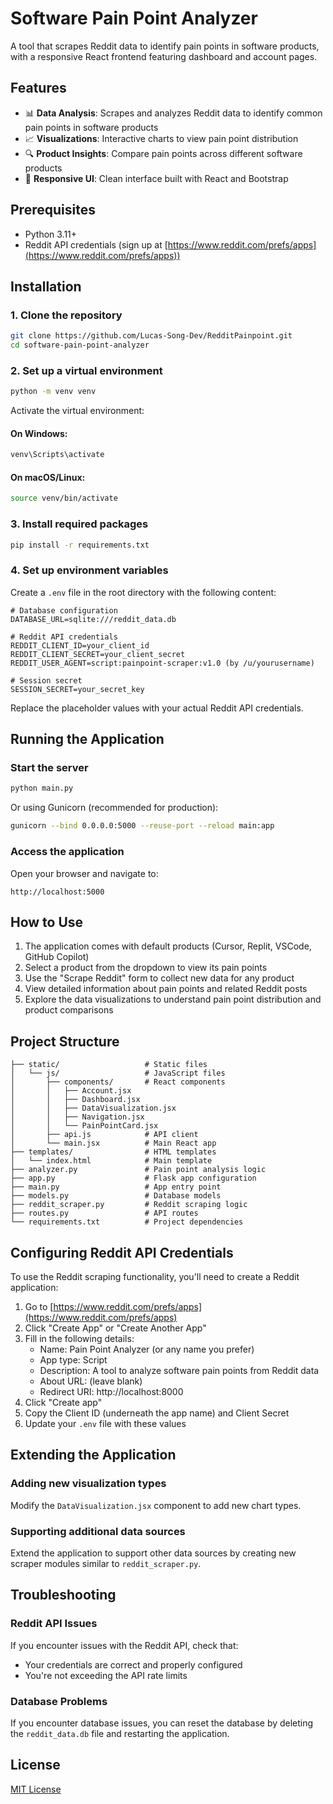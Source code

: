 # Software Pain Point Analyzer

A tool that scrapes Reddit data to identify pain points in software products, with a responsive React frontend featuring dashboard and account pages.

## Features

- 📊 **Data Analysis**: Scrapes and analyzes Reddit data to identify common pain points in software products
- 📈 **Visualizations**: Interactive charts to view pain point distribution
- 🔍 **Product Insights**: Compare pain points across different software products
- 🔄 **Responsive UI**: Clean interface built with React and Bootstrap

## Prerequisites

- Python 3.11+
- Reddit API credentials (sign up at [https://www.reddit.com/prefs/apps](https://www.reddit.com/prefs/apps))

## Installation

### 1. Clone the repository

```bash
git clone https://github.com/Lucas-Song-Dev/RedditPainpoint.git
cd software-pain-point-analyzer
```

### 2. Set up a virtual environment

```bash
python -m venv venv
```

Activate the virtual environment:

#### On Windows:

```bash
venv\Scripts\activate
```

#### On macOS/Linux:

```bash
source venv/bin/activate
```

### 3. Install required packages

```bash
pip install -r requirements.txt
```

### 4. Set up environment variables

Create a `.env` file in the root directory with the following content:

```
# Database configuration
DATABASE_URL=sqlite:///reddit_data.db

# Reddit API credentials
REDDIT_CLIENT_ID=your_client_id
REDDIT_CLIENT_SECRET=your_client_secret
REDDIT_USER_AGENT=script:painpoint-scraper:v1.0 (by /u/yourusername)

# Session secret
SESSION_SECRET=your_secret_key
```

Replace the placeholder values with your actual Reddit API credentials.

## Running the Application

### Start the server

```bash
python main.py
```

Or using Gunicorn (recommended for production):

```bash
gunicorn --bind 0.0.0.0:5000 --reuse-port --reload main:app
```

### Access the application

Open your browser and navigate to:

```
http://localhost:5000
```

## How to Use

1. The application comes with default products (Cursor, Replit, VSCode, GitHub Copilot)
2. Select a product from the dropdown to view its pain points
3. Use the "Scrape Reddit" form to collect new data for any product
4. View detailed information about pain points and related Reddit posts
5. Explore the data visualizations to understand pain point distribution and product comparisons

## Project Structure

```
├── static/                   # Static files
│   └── js/                   # JavaScript files
│       ├── components/       # React components
│       │   ├── Account.jsx
│       │   ├── Dashboard.jsx
│       │   ├── DataVisualization.jsx
│       │   ├── Navigation.jsx
│       │   └── PainPointCard.jsx
│       ├── api.js            # API client
│       └── main.jsx          # Main React app
├── templates/                # HTML templates
│   └── index.html            # Main template
├── analyzer.py               # Pain point analysis logic
├── app.py                    # Flask app configuration
├── main.py                   # App entry point
├── models.py                 # Database models
├── reddit_scraper.py         # Reddit scraping logic
├── routes.py                 # API routes
└── requirements.txt          # Project dependencies
```

## Configuring Reddit API Credentials

To use the Reddit scraping functionality, you'll need to create a Reddit application:

1. Go to [https://www.reddit.com/prefs/apps](https://www.reddit.com/prefs/apps)
2. Click "Create App" or "Create Another App"
3. Fill in the following details:
   - Name: Pain Point Analyzer (or any name you prefer)
   - App type: Script
   - Description: A tool to analyze software pain points from Reddit data
   - About URL: (leave blank)
   - Redirect URI: http://localhost:8000
4. Click "Create app"
5. Copy the Client ID (underneath the app name) and Client Secret
6. Update your `.env` file with these values

## Extending the Application

### Adding new visualization types

Modify the `DataVisualization.jsx` component to add new chart types.

### Supporting additional data sources

Extend the application to support other data sources by creating new scraper modules similar to `reddit_scraper.py`.

## Troubleshooting

### Reddit API Issues

If you encounter issues with the Reddit API, check that:

- Your credentials are correct and properly configured
- You're not exceeding the API rate limits

### Database Problems

If you encounter database issues, you can reset the database by deleting the `reddit_data.db` file and restarting the application.

## License

[MIT License](LICENSE)

